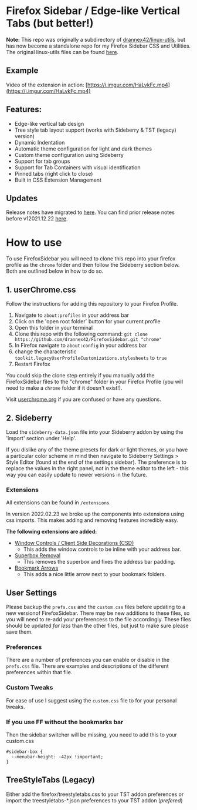 # Firefox Sidebar / Edge-like Vertical Tabs (but better!)

**Note:** This repo was originally a subdirectory of [drannex42/linux-utils](https://github.com/drannex42//linux-utils/), but has now become a standalone repo for my Firefox Sidebar CSS and Utilities. The original linux-utils files can be found [here](https://github.com/drannex42/utils). 

## Example
Video of the extension in action: [https://i.imgur.com/HaLvkFc.mp4](https://i.imgur.com/HaLvkFc.mp4)

## Features: 
  - Edge-like vertical tab design 
  - Tree style tab layout support (works with Sideberry & TST (legacy) version) 
  - Dynamic Indentation
  - Automatic theme configuration for light and dark themes 
  - Custom theme configuration using Sideberry 
  - Support for tab groups 
  - Support for Tab Containers with visual identification
  - Pinned tabs (right click to close) 
  - Built in CSS Extension Management

## Updates

Release notes have migrated to [here](https://github.com/drannex42/FirefoxSidebar/releases). You can find prior release notes before v12021.12.22 [here](https://github.com/drannex42/FirefoxSidebar/releases/tag/v12021.12.22). 

# How to use

To use FirefoxSidebar you will need to clone this repo into your firefox profile as the `chrome` folder and then follow the Sideberry section below. Both are outlined below in how to do so. 

## 1. userChrome.css 

Follow the instructions for adding this repository to your Firefox Profile.

1. Navigate to `about:profiles` in your address bar
2. Click on the 'open root folder` button for your current profile 
3. Open this folder in your terminal
4. Clone this repo with the following command: `git clone https://github.com/drannex42/FirefoxSidebar.git "chrome"`
5. In Firefox navigate to `about:config` in your address bar
6. change the characteristic `toolkit.legacyUserProfileCustomizations.stylesheets` to `true` 
7. Restart Firefox

You could skip the clone step entirely if you manually add the FirefoxSidebar files to the "chrome" folder in your Firefox Profile (you will need to make a `chrome` folder if it doesn't exist!). 

Visit [userchrome.org](https://www.userchrome.org/how-create-userchrome-css.html) if you are confused or have any questions. 

## 2. Sideberry

Load the `sideberry-data.json` file into your Sideberry addon by using the 'import' section under 'Help'. 

If you dislike any of the theme presets for dark or light themes, or you have a particular color scheme in mind then navigate to Sideberry Settings > Style Editor (found at the end of the settings sidebar). The preference is to replace the values in the right panel, not in the theme editor to the left - this way you can easily update to newer versions in the future.  

### Extensions

All extensions can be found in `/extensions`. 

In version 2022.02.23 we broke up the components into extensions using css imports. This makes adding and removing features incredibly easy. 

**The following extensions are added:**

- [Window Controls / Client Side Decorations (CSD)](/extensions/window_controls.css) 
  - This adds the window controls to be inline with your address bar.
- [Superbox Removal](/extensions/superbox_removal.css) 
  - This removes the superbox and fixes the address bar padding.
- [Bookmark Arrows](/extensions/bookmark_arrow.css) 
  - This adds a nice little arrow next to your bookmark folders.

## User Settings

Please backup the `prefs.css` and the `custom.css` files before updating to a new versionof FirefoxSidebar. There may be new additions to these files, so you will need to re-add your preferencess to the file accordingly. These files should be updated *far less* than the other files, but just to make sure please save them. 

### Preferences

There are a number of preferences you can enable or disable in the `prefs.css` file. There are examples and descriptions of the different preferences within that file.

### Custom Tweaks 

For ease of use I suggest using the `custom.css` file to for your personal tweaks. 

### If you use FF without the bookmarks bar

Then the sidebar switcher will be missing, you need to add this to your custom.css

```
#sidebar-box {
  --menubar-height: -42px !important;
}
```

## TreeStyleTabs (Legacy)

Either add the firefox/treestyletabs.css to your TST addon preferences or import the treestyletabs-\*.json preferences to your TST addon (_prefered_)
